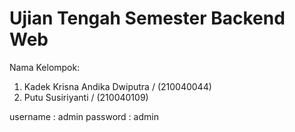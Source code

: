 # Ujian Tengah Semester Backend Web
Nama Kelompok:
  1. Kadek Krisna Andika Dwiputra / (210040044)
  2. Putu Susiriyanti             / (210040109)

username : admin
password : admin
